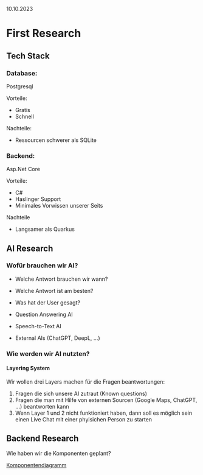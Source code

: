 10.10.2023

# First Research
## Tech Stack
### Database:
Postgresql

Vorteile:
- Gratis
- Schnell

Nachteile:
- Ressourcen schwerer als SQLite

### Backend:
Asp.Net Core

Vorteile:
- C#
- Haslinger Support
- Minimales Vorwissen unserer Seits

Nachteile
- Langsamer als Quarkus

## AI Research
### Wofür brauchen wir AI?

- Welche Antwort brauchen wir wann?
- Welche Antwort ist am besten?
- Was hat der User gesagt?

- Question Answering AI
- Speech-to-Text AI
- External AIs (ChatGPT, DeepL, ...)

### Wie werden wir AI nutzten?

#### Layering System

Wir wollen drei Layers machen für die Fragen beantwortungen:

1. Fragen die sich unsere AI zutraut (Known questions)
2. Fragen die man mit Hilfe von externen Sourcen (Google Maps, ChatGPT, ...) beantworten kann
3. Wenn Layer 1 und 2 nicht funktioniert haben, dann soll es möglich sein einen Live Chat mit einer phyisichen Person zu starten

## Backend Research

Wie haben wir die Komponenten geplant?

[Komponentendiagramm](./compontentsDiagram.puml)


